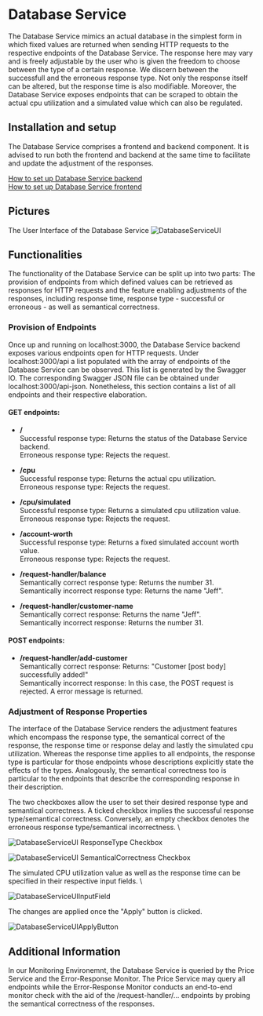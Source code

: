 # Database Service

The Database Service mimics an actual database in the simplest form in which fixed values are returned when sending HTTP requests to the respective endpoints of the Database Service. The response here may vary and is freely adjustable by the user who is given the freedom to choose between the type of a certain response. We discern between the successfull and the erroneous response type. Not only the response itself can be altered, but the response time is also modifiable. Moreover, the Database Service exposes endpoints that can be scraped to obtain the actual cpu utilization and a simulated value which can also be regulated.

## Installation and setup

The Database Service comprises a frontend and backend component. It is advised to run both the frontend and backend at the same time to facilitate and update the adjustment of the responses. 

[How to set up Database Service backend](https://github.com/ccims/database-service/blob/dev/database-service/README.md) \
[How to set up Database Service frontend](https://github.com/ccims/database-service/blob/dev/database-serviceui/README.md)

## Pictures

The User Interface of the Database Service
![DatabaseServiceUI](https://github.com/ccims/database-service/blob/dev/database-serviceui/documentation/databaseserviceui.PNG?raw=true)

## Functionalities
The functionality of the Database Service can be split up into two parts: The provision of endpoints from which defined values can be retrieved as responses for HTTP requests and the feature enabling adjustments of the responses, including response time, response type - successful or erroneous - as well as semantical correctness.

### Provision of Endpoints 
Once up and running on localhost:3000, the Database Service backend exposes various endpoints open for HTTP requests. Under localhost:3000/api a list populated with the array of endpoints of the Database Service can be observed. This list is generated by the Swagger IO. The corresponding Swagger JSON file can be obtained under localhost:3000/api-json. Nonetheless, this section contains a list of all endpoints and their respective elaboration. 

#### GET endpoints:
* **/** \
  Successful response type: Returns the status of the Database Service backend. \
  Erroneous response type: Rejects the request.

* **/cpu** \
  Successful response type:  Returns the actual cpu utilization. \
  Erroneous response type: Rejects the request.
  
* **/cpu/simulated** \
  Successful response type:  Returns a simulated cpu utilization value. \
  Erroneous response type: Rejects the request.

* **/account-worth** \
  Successful response type:  Returns a fixed simulated account worth value. \
  Erroneous response type: Rejects the request.
  
* **/request-handler/balance** \
  Semantically correct response type:  Returns the number 31. \
  Semantically incorrect response type: Returns the name "Jeff".
  
* **/request-handler/customer-name** \
  Semantically correct response:  Returns the name "Jeff". \
  Semantically incorrect response: Returns the number 31.
  
#### POST endpoints:  

* **/request-handler/add-customer** \
  Semantically correct response: Returns: "Customer [post body] successfully added!" \
  Semantically incorrect response: In this case, the POST request is rejected. A error message is returned.

### Adjustment of Response Properties
The interface of the Database Service renders the adjustment features which encompass the response type, the semantical correct of the response, the response time or response delay and lastly the simulated cpu utilization. Whereas the response time applies to all endpoints, the response type is particular for those endpoints whose descriptions explicitly state the effects of the types. Analogously, the semantical correctness too is particular to the endpoints that describe the corresponding response in their description. 

The two checkboxes allow the user to set their desired response type and semantical correctness. A ticked checkbox implies the successful response type/semantical correctness. Conversely, an empty checkbox denotes the erroneous response type/semantical incorrectness. \

![DatabaseServiceUI ResponseType Checkbox](https://github.com/ccims/database-service/blob/dev/database-serviceui/documentation/response_success_control.PNG?raw=true)

![DatabaseServiceUI SemanticalCorrectness Checkbox](https://github.com/ccims/database-service/blob/dev/database-serviceui/documentation/semantical_correctness_control.PNG?raw=true)

The simulated CPU utilization value as well as the response time can be specified in their respective input fields. \

![DatabaseServiceUIInputField](https://github.com/ccims/database-service/blob/dev/database-serviceui/documentation/input_databaseservice.PNG?raw=true)

The changes are applied once the "Apply" button is clicked.

![DatabaseServiceUIApplyButton](https://github.com/ccims/database-service/blob/dev/database-serviceui/documentation/apply_databaseservice.PNG?raw=true)

## Additional Information

In our Monitoring Environemnt, the Database Service is queried by the Price Service and the Error-Response Monitor. The Price Service may query all endpoints while the Error-Response Monitor conducts an end-to-end monitor check with the aid of the /request-handler/... endpoints by probing the semantical correctness of the responses.
